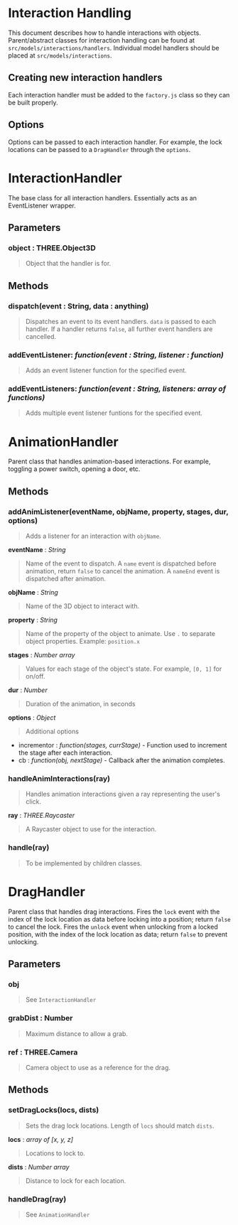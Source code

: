 # Interaction Handling
This document describes how to handle interactions with objects. Parent/abstract classes for interaction handling can be found at `src/models/interactions/handlers`. Individual model handlers should be placed at `src/models/interactions`.

## Creating new interaction handlers
Each interaction handler must be added to the `factory.js` class so they can be built properly.

## Options
Options can be passed to each interaction handler. For example, the lock locations can be passed to a `DragHandler` through the `options`.

# InteractionHandler
The base class for all interaction handlers. Essentially acts as an EventListener wrapper. 


## Parameters

### object : THREE.Object3D
> Object that the handler is for.


## Methods

### dispatch(event : String, data : anything)
> Dispatches an event to its event handlers. `data` is passed to each handler. If a handler returns `false`, all further event handlers are cancelled. 

### addEventListener: *function(event : String, listener : function)*
> Adds an event listener function for the specified event.

### addEventListeners: *function(event : String, listeners: array of functions)*
> Adds multiple event listener funtions for the specified event.


# AnimationHandler
Parent class that handles animation-based interactions. For example, toggling a power switch, opening a door, etc. 


## Methods

### addAnimListener(eventName, objName, property, stages, dur, options)
> Adds a listener for an interaction with `objName`. 

**eventName** : *String*
> Name of the event to dispatch. A `name` event is dispatched before animation, return `false` to cancel the animation. A `nameEnd` event is dispatched after animation. 

**objName** : *String*
> Name of the 3D object to interact with.

**property** : *String*
> Name of the property of the object to animate. Use `.` to separate object properties. Example: `position.x`

**stages** : *Number array*
> Values for each stage of the object's state. For example, `[0, 1]` for on/off.

**dur** : *Number*
> Duration of the animation, in seconds

**options** : *Object*
> Additional options
* incrementor : *function(stages, currStage)* - Function used to increment the stage after each interaction.
* cb : *function(obj, nextStage)* - Callback after the animation completes.


### handleAnimInteractions(ray)
> Handles animation interactions given a ray representing the user's click.

**ray** : *THREE.Raycaster*
> A Raycaster object to use for the interaction.


### handle(ray)
> To be implemented by children classes.



# DragHandler
Parent class that handles drag interactions. Fires the `lock` event with the index of the lock location as data before locking into a position; return `false` to cancel the lock. Fires the `unlock` event when unlocking from a locked position, with the index of the lock location as data; return `false` to prevent unlocking. 


## Parameters

### obj
> See `InteractionHandler`

### grabDist : Number
> Maximum distance to allow a grab.

### ref : THREE.Camera
> Camera object to use as a reference for the drag.


## Methods

### setDragLocks(locs, dists)
> Sets the drag lock locations. Length of `locs` should match `dists`.

**locs** : *array of [x, y, z]*
> Locations to lock to.

**dists** : *Number array*
> Distance to lock for each location.


### handleDrag(ray)
> See `AnimationHandler`